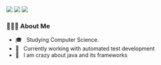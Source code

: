 <div>

  <p align="left">
    <img src="https://img.shields.io/badge/twitter-%231DA1F2.svg?&style=for-the-badge&logo=twitter&logoColor=black" /></a>
    <a href="https://www.instagram.com/fazenda.jp/" alt="Instagram" target="_blank">
    <img src="https://img.shields.io/badge/-Instagram-DF0174?style=for-the-badge&logo=instagram&logoColor=black" /></a>
    <a href="https://www.linkedin.com/in/jo%C3%A3o-pedro-fazenda-dos-santos-4a1b60178/" alt="Linkedin" target="_blank">
    <img src="https://img.shields.io/badge/-Linkedin-0e76a8?style=for-the-badge&logo=Linkedin&logoColor=black" /></a>
  </p>

  <div align="left">
    <h3> 👨🏻‍💻 About Me </h3>
    <ul>
      <li align="left">🎓 &nbsp; Studying Computer Science.</li>
      <li align="left">💼 &nbsp; Currently working with automated test development</li>
      <li align="left">🌱 &nbsp; I am crazy about java and its frameworks</li>
    </ul>
  </div>
